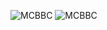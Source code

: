 ![MCBBC](https://moecount.hentai.net.cn/get/@MCBBC.github)
![MCBBC](https://moecount.hentai.net.cn/T/?city=DongGuang&lang=zh_cn&.github)
